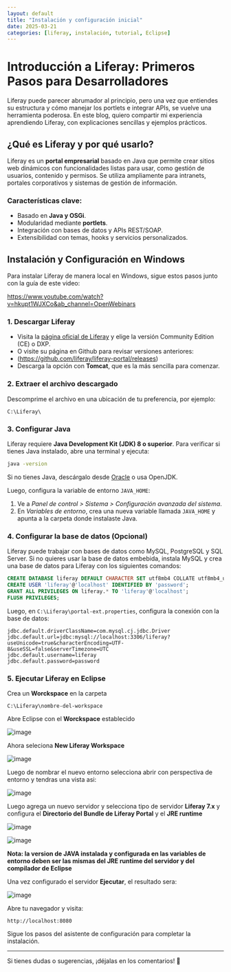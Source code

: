 ```yaml
---
layout: default
title: "Instalación y configuración inicial"
date: 2025-03-21
categories: [liferay, instalación, tutorial, Eclipse]
---
```


# Introducción a Liferay: Primeros Pasos para Desarrolladores

Liferay puede parecer abrumador al principio, pero una vez que entiendes su estructura y cómo manejar los portlets e integrar APIs, se vuelve una herramienta poderosa. En este blog, quiero compartir mi experiencia aprendiendo Liferay, con explicaciones sencillas y ejemplos prácticos.

## ¿Qué es Liferay y por qué usarlo?

Liferay es un **portal empresarial** basado en Java que permite crear sitios web dinámicos con funcionalidades listas para usar, como gestión de usuarios, contenido y permisos. Se utiliza ampliamente para intranets, portales corporativos y sistemas de gestión de información.

### Características clave:
- Basado en **Java y OSGi**.
- Modularidad mediante **portlets**.
- Integración con bases de datos y APIs REST/SOAP.
- Extensibilidad con temas, hooks y servicios personalizados.

## Instalación y Configuración en Windows

Para instalar Liferay de manera local en Windows, sigue estos pasos junto con la guía de este video:

https://www.youtube.com/watch?v=hkupt1WJXCo&ab_channel=OpenWebinars

### **1. Descargar Liferay**

- Visita la [página oficial de Liferay](https://www.liferay.com/downloads) y elige la versión Community Edition (CE) o DXP.
- O visite su página en Github para revisar versiones anteriores:
-   (https://github.com/liferay/liferay-portal/releases)
- Descarga la opción con **Tomcat**, que es la más sencilla para comenzar.

### **2. Extraer el archivo descargado**

Descomprime el archivo en una ubicación de tu preferencia, por ejemplo:

```plaintext
C:\Liferay\
```

### **3. Configurar Java**

Liferay requiere **Java Development Kit (JDK) 8 o superior**. Para verificar si tienes Java instalado, abre una terminal y ejecuta:

```sh
java -version
```

Si no tienes Java, descárgalo desde [Oracle](https://www.oracle.com/java/technologies/javase-downloads.html) o usa OpenJDK.

Luego, configura la variable de entorno `JAVA_HOME`:

1. Ve a *Panel de control > Sistema > Configuración avanzada del sistema*.
2. En *Variables de entorno*, crea una nueva variable llamada `JAVA_HOME` y apunta a la carpeta donde instalaste Java.

### **4. Configurar la base de datos (Opcional)**

Liferay puede trabajar con bases de datos como MySQL, PostgreSQL y SQL Server. Si no quieres usar la base de datos embebida, instala MySQL y crea una base de datos para Liferay con los siguientes comandos:

```sql
CREATE DATABASE liferay DEFAULT CHARACTER SET utf8mb4 COLLATE utf8mb4_unicode_ci;
CREATE USER 'liferay'@'localhost' IDENTIFIED BY 'password';
GRANT ALL PRIVILEGES ON liferay.* TO 'liferay'@'localhost';
FLUSH PRIVILEGES;
```

Luego, en `C:\Liferay\portal-ext.properties`, configura la conexión con la base de datos:

```properties
jdbc.default.driverClassName=com.mysql.cj.jdbc.Driver
jdbc.default.url=jdbc:mysql://localhost:3306/liferay?useUnicode=true&characterEncoding=UTF-8&useSSL=false&serverTimezone=UTC
jdbc.default.username=liferay
jdbc.default.password=password
```

### **5. Ejecutar Liferay en Eclipse**

Crea un **Worckspace** en la carpeta 

```plaintext
C:\Liferay\nombre-del-workspace
```

Abre Eclipse con el **Worckspace** establecido 

![image](https://github.com/user-attachments/assets/5d8a7140-1545-4e1f-8156-4ab85443c66b)

Ahora seleciona **New Liferay Workspace**

![image](https://github.com/user-attachments/assets/bda8591a-9095-4a66-8302-e98f62e391dd)

Luego de nombrar el nuevo entorno selecciona abrir con perspectiva de entorno y tendras una vista asi:

![image](https://github.com/user-attachments/assets/d48ba29a-34a2-4efa-bd45-44d0bdfa58fa)

Luego agrega un nuevo servidor y selecciona tipo de servidor **Liferay 7.x** y configura el **Directorio del Bundle de Liferay Portal** y el **JRE runtime**

![image](https://github.com/user-attachments/assets/c6c9c0e5-93b2-4855-b6c9-61418c7bd149)

![image](https://github.com/user-attachments/assets/284864db-25d5-4da4-94b5-80c56c327151)

**Nota: la version de JAVA instalada y configurada en las variables de entorno deben ser las mismas del JRE runtime del servidor y del compilador de Eclipse**

Una vez configurado el servidor **Ejecutar**, el resultado sera:

![image](https://github.com/user-attachments/assets/97ea223c-e769-4a24-8ca0-c6c6c1d77f64)

Abre tu navegador y visita:

```plaintext
http://localhost:8080
```

Sigue los pasos del asistente de configuración para completar la instalación.

---

Si tienes dudas o sugerencias, ¡déjalas en los comentarios! 🚀

